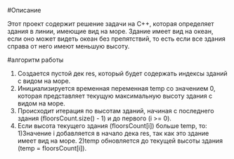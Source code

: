 #Описание

Этот проект содержит решение задачи на C++, которая определяет здания в линии, имеющие вид на море. Здание имеет вид на океан, если оно может видеть океан без препятствий, то есть если все здания справа от него имеют меньшую высоту.

#алгоритм работы

1. Создается пустой дек res, который будет содержать индексы зданий с видом на море.
2. Инициализируется временная переменная temp со значением 0, которая представляет текущую максимальную высоту здания с видом на море.
3. Происходит итерация по высотам зданий, начиная с последнего здания (floorsCount.size() - 1) и до первого (i >= 0).
4. Если высота текущего здания (floorsCount[i]) больше temp, то:
    1)Значение i добавляется в начало дека res, так как это здание имеет вид на море.
    2)temp обновляется до текущей высоты здания (temp = floorsCount[i]).
